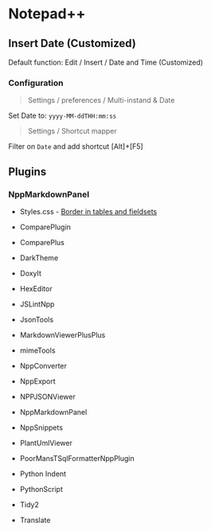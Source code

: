 # Notepad++

## Insert Date (Customized)

Default function: Edit / Insert / Date and Time (Customized)

### Configuration
> Settings / preferences / Multi-instand & Date

Set Date to: `yyyy-MM-ddTHH:mm:ss` 

> Settings / Shortcut mapper

Filter on `Date` and add shortcut [Alt]+[F5]


## Plugins
### NppMarkdownPanel

- Styles.css - [Border in tables and fieldsets](NppMarkdownPanel.html)

- ComparePlugin
- ComparePlus
- DarkTheme
- DoxyIt
- HexEditor
- JSLintNpp
- JsonTools
- MarkdownViewerPlusPlus
- mimeTools
- NppConverter
- NppExport
- NPPJSONViewer
- NppMarkdownPanel
- NppSnippets
- PlantUmlViewer
- PoorMansTSqlFormatterNppPlugin
- Python Indent
- PythonScript
- Tidy2
- Translate
